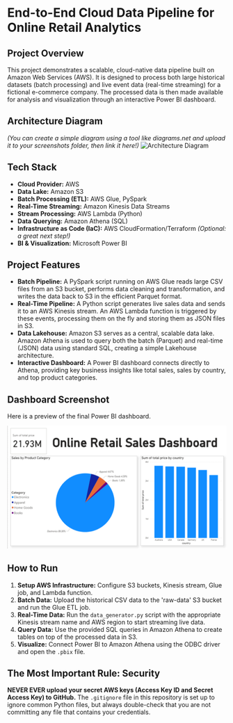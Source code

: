 # End-to-End Cloud Data Pipeline for Online Retail Analytics

## Project Overview
This project demonstrates a scalable, cloud-native data pipeline built on Amazon Web Services (AWS). It is designed to process both large historical datasets (batch processing) and live event data (real-time streaming) for a fictional e-commerce company. The processed data is then made available for analysis and visualization through an interactive Power BI dashboard.

## Architecture Diagram
*(You can create a simple diagram using a tool like diagrams.net and upload it to your screenshots folder, then link it here!)*
![Architecture Diagram](screenshots/architecture_diagram_placeholder.png) 

## Tech Stack
- **Cloud Provider:** AWS
- **Data Lake:** Amazon S3
- **Batch Processing (ETL):** AWS Glue, PySpark
- **Real-Time Streaming:** Amazon Kinesis Data Streams
- **Stream Processing:** AWS Lambda (Python)
- **Data Querying:** Amazon Athena (SQL)
- **Infrastructure as Code (IaC):** AWS CloudFormation/Terraform *(Optional: a great next step!)*
- **BI & Visualization:** Microsoft Power BI

## Project Features
- **Batch Pipeline:** A PySpark script running on AWS Glue reads large CSV files from an S3 bucket, performs data cleaning and transformation, and writes the data back to S3 in the efficient Parquet format.
- **Real-Time Pipeline:** A Python script generates live sales data and sends it to an AWS Kinesis stream. An AWS Lambda function is triggered by these events, processing them on the fly and storing them as JSON files in S3.
- **Data Lakehouse:** Amazon S3 serves as a central, scalable data lake. Amazon Athena is used to query both the batch (Parquet) and real-time (JSON) data using standard SQL, creating a simple Lakehouse architecture.
- **Interactive Dashboard:** A Power BI dashboard connects directly to Athena, providing key business insights like total sales, sales by country, and top product categories.

## Dashboard Screenshot
Here is a preview of the final Power BI dashboard.

![Sales Dashboard](screenshots/dashboard.png)

## How to Run
1. **Setup AWS Infrastructure:** Configure S3 buckets, Kinesis stream, Glue job, and Lambda function.
2. **Batch Data:** Upload the historical CSV data to the 'raw-data' S3 bucket and run the Glue ETL job.
3. **Real-Time Data:** Run the `data_generator.py` script with the appropriate Kinesis stream name and AWS region to start streaming live data.
4. **Query Data:** Use the provided SQL queries in Amazon Athena to create tables on top of the processed data in S3.
5. **Visualize:** Connect Power BI to Amazon Athena using the ODBC driver and open the `.pbix` file.

## The Most Important Rule: Security
**NEVER EVER upload your secret AWS keys (Access Key ID and Secret Access Key) to GitHub.** The `.gitignore` file in this repository is set up to ignore common Python files, but always double-check that you are not committing any file that contains your credentials.
